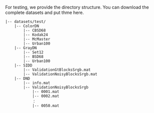 For testing, we provide the directory structure. You can download the complete datasets and put thme here. 

```shell
|-- datasets/test/
    |-- ColorDN
        |-- CBSD68
        |-- Kodak24
        |-- McMaster
        |-- Urban100
    |-- GrayDN
        |-- Set12
        |-- BSD68
        |-- Urban100
    |-- SIDD
        |-- ValidationGtBlocksSrgb.mat
        |-- ValidationNoisyBlocksSrgb.mat
    |-- DND
        |-- info.mat
        |-- ValidationNoisyBlocksSrgb
            |-- 0001.mat
            |-- 0002.mat
            ：  
            |-- 0050.mat
```

